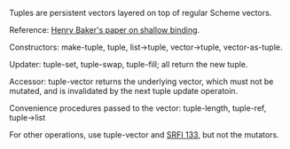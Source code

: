 Tuples are persistent vectors layered on top of regular Scheme vectors.

Reference: [Henry Baker's paper on shallow binding](http://home.pipeline.com/~hbaker1/ShallowBinding.html).

Constructors: make-tuple, tuple, list->tuple, vector->tuple, vector-as-tuple.

Updater:  tuple-set, tuple-swap, tuple-fill; all return the new tuple.

Accessor: tuple-vector returns the underlying vector, which must not be mutated,
and is invalidated by the next tuple update operatoin.

Convenience procedures passed to the vector: tuple-length, tuple-ref, tuple->list

For other operations, use tuple-vector and [SRFI 133](http://srfi.schemers.org/srfi-133/srfi-133.html),
but not the mutators.